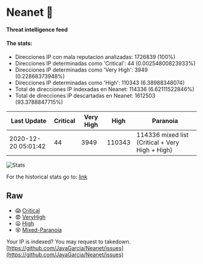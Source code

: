 # Neanet :hocho:
#### Threat intelligence feed
#### The stats:

- Direcciones IP con mala reputacion analizadas: 1726839 (100%)
- Direcciones IP determinadas como 'Critical':  44 (0.00254800823933%)
- Direcciones IP determinadas como 'Very High':  3949 (0.22868373948%)
- Direcciones IP determinadas como 'High':  110343 (6.38988348074)
- Total de direcciones IP indexadas en Neanet:  114336 (6.62111522846%)
- Total de direcciones IP descartadas en Neanet:  1612503 (93.3788847715%)

| Last Update | Critical | Very High | High | Paranoia |
| --- | --- | --- | --- | --- |
| 2020-12-20 05:01:42 | 44 | 3949 | 110343 | 114336 mixed list (Critical + Very High + High)|

![Stats](https://docs.google.com/spreadsheets/d/e/2PACX-1vSnaNMIXVabIpDJjufMlzH7poXnshF3mgd8Is1g9ytUEzVsP5my4Trn8f-xkoLLQ38xpL3HtmUexLo6/pubchart?oid=501124687&format=image)

For the historical stats go to: [link](/stats.csv)
## Raw
- :scream: [Critical](https://raw.githubusercontent.com/JavaGarcia/Neanet/master/blacklists/neanet_critical.txt)
- :fearful: [VeryHigh](https://raw.githubusercontent.com/JavaGarcia/Neanet/master/blacklists/neanet_veryHigh.txtt)
- :frowning: [High](https://raw.githubusercontent.com/JavaGarcia/Neanet/master/blacklists/neanet_high.txt)
- :dizzy_face: [Mixed-Paranoia](https://raw.githubusercontent.com/JavaGarcia/Neanet/master/blacklists/neanet_all.txt)


Your IP is indexed? You may request to takedown. [https://github.com/JavaGarcia/Neanet/issues](https://github.com/JavaGarcia/Neanet/issues)






















































































































































































































































































































































































































































































































































































































































































































































































































































































































































































































































































































































































































































































































































































































































































































































































































































































































































































































































































































































































































































































































































































































































































































































































































































































































































































































































































































































































































































































































































































































